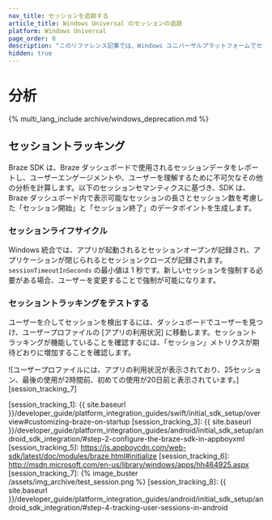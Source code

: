 ```yaml
---
nav_title: セッションを追跡する
article_title: Windows Universal のセッションの追跡
platform: Windows Universal
page_order: 0
description: "このリファレンス記事では、Windows ユニバーサルプラットフォームでセッションを追跡する方法について説明します。"
hidden: true
---
```


# 分析
{% multi_lang_include archive/windows_deprecation.md %}

## セッショントラッキング

Braze SDK は、Braze ダッシュボードで使用されるセッションデータをレポートし、ユーザーエンゲージメントや、ユーザーを理解するために不可欠なその他の分析を計算します。以下のセッションセマンティクスに基づき、SDK は、Braze ダッシュボード内で表示可能なセッションの長さとセッション数を考慮した「セッション開始」と「セッション終了」のデータポイントを生成します。

### セッションライフサイクル

Windows 統合では、アプリが起動されるとセッションオープンが記録され、アプリケーションが閉じられるとセッションクローズが記録されます。`sessionTimeoutInSeconds` の最小値は 1 秒です。新しいセッションを強制する必要がある場合、ユーザーを変更することで強制が可能になります。

### セッショントラッキングをテストする

ユーザーを介してセッションを検出するには、ダッシュボードでユーザーを見つけ、ユーザープロファイルの \[アプリの利用状況] に移動します。セッショントラッキングが機能していることを確認するには、「セッション」メトリクスが期待どおりに増加することを確認します。

![ユーザープロファイルには、アプリの利用状況が表示されており、25セッション、最後の使用が2時間前、初めての使用が20日前と表示されています。]\[session_tracking_7]

\[session_tracking_1]: {{ site.baseurl }}/developer_guide/platform_integration_guides/swift/initial_sdk_setup/overview#customizing-braze-on-startup
\[session_tracking_3]: {{ site.baseurl }}/developer_guide/platform_integration_guides/android/initial_sdk_setup/android_sdk_integration/#step-2-configure-the-braze-sdk-in-appboyxml
\[session_tracking_5]: https://js.appboycdn.com/web-sdk/latest/doc/modules/braze.html#initialize
\[session_tracking_6]: http://msdn.microsoft.com/en-us/library/windows/apps/hh464925.aspx
\[session_tracking_7]: {% image_buster /assets/img_archive/test_session.png %}
\[session_tracking_8]: {{ site.baseurl }}/developer_guide/platform_integration_guides/android/initial_sdk_setup/android_sdk_integration/#step-4-tracking-user-sessions-in-android

